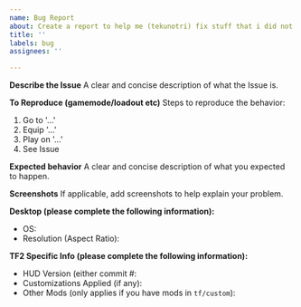 ```yaml
---
name: Bug Report
about: Create a report to help me (tekunotri) fix stuff that i did not test
title: ''
labels: bug
assignees: ''

---
```


**Describe the Issue**
A clear and concise description of what the Issue is.

**To Reproduce (gamemode/loadout etc)**
Steps to reproduce the behavior:
1. Go to '...'
2. Equip '...'
3. Play on '...'
4. See Issue

**Expected behavior**
A clear and concise description of what you expected to happen.

**Screenshots**
If applicable, add screenshots to help explain your problem.

**Desktop (please complete the following information):**
 - OS: 
 - Resolution (Aspect Ratio):

**TF2 Specific Info (please complete the following information):**
 - HUD Version (either commit #:
 - Customizations Applied (if any):
 - Other Mods (only applies if you have mods in `tf/custom`):
